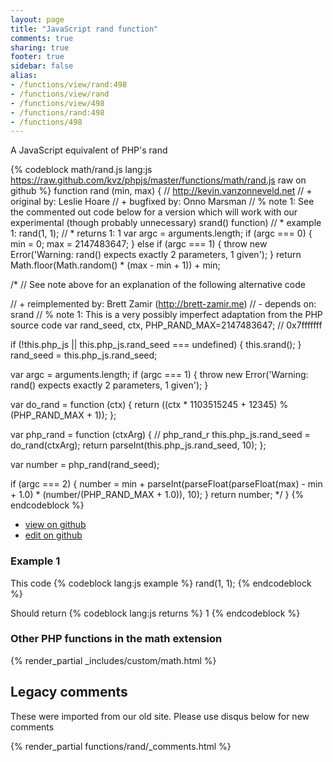 ```yaml
---
layout: page
title: "JavaScript rand function"
comments: true
sharing: true
footer: true
sidebar: false
alias:
- /functions/view/rand:498
- /functions/view/rand
- /functions/view/498
- /functions/rand:498
- /functions/498
---
```

<!-- Generated by Rakefile:build -->
A JavaScript equivalent of PHP's rand

{% codeblock math/rand.js lang:js https://raw.github.com/kvz/phpjs/master/functions/math/rand.js raw on github %}
function rand (min, max) {
  // http://kevin.vanzonneveld.net
  // +   original by: Leslie Hoare
  // +   bugfixed by: Onno Marsman
  // %          note 1: See the commented out code below for a version which will work with our experimental (though probably unnecessary) srand() function)
  // *     example 1: rand(1, 1);
  // *     returns 1: 1
  var argc = arguments.length;
  if (argc === 0) {
    min = 0;
    max = 2147483647;
  } else if (argc === 1) {
    throw new Error('Warning: rand() expects exactly 2 parameters, 1 given');
  }
  return Math.floor(Math.random() * (max - min + 1)) + min;

/*
  // See note above for an explanation of the following alternative code

  // +   reimplemented by: Brett Zamir (http://brett-zamir.me)
  // -    depends on: srand
  // %          note 1: This is a very possibly imperfect adaptation from the PHP source code
  var rand_seed, ctx, PHP_RAND_MAX=2147483647; // 0x7fffffff

  if (!this.php_js || this.php_js.rand_seed === undefined) {
    this.srand();
  }
  rand_seed = this.php_js.rand_seed;

  var argc = arguments.length;
  if (argc === 1) {
    throw new Error('Warning: rand() expects exactly 2 parameters, 1 given');
  }

  var do_rand = function (ctx) {
    return ((ctx * 1103515245 + 12345) % (PHP_RAND_MAX + 1));
  };

  var php_rand = function (ctxArg) { // php_rand_r
    this.php_js.rand_seed = do_rand(ctxArg);
    return parseInt(this.php_js.rand_seed, 10);
  };

  var number = php_rand(rand_seed);

  if (argc === 2) {
    number = min + parseInt(parseFloat(parseFloat(max) - min + 1.0) * (number/(PHP_RAND_MAX + 1.0)), 10);
  }
  return number;
  */
}
{% endcodeblock %}

 - [view on github](https://github.com/kvz/phpjs/blob/master/functions/math/rand.js)
 - [edit on github](https://github.com/kvz/phpjs/edit/master/functions/math/rand.js)

### Example 1
This code
{% codeblock lang:js example %}
rand(1, 1);
{% endcodeblock %}

Should return
{% codeblock lang:js returns %}
1
{% endcodeblock %}


### Other PHP functions in the math extension
{% render_partial _includes/custom/math.html %}
## Legacy comments
These were imported from our old site. Please use disqus below for new comments
<div style="overflow-y: scroll; max-height: 500px;">
{% render_partial functions/rand/_comments.html %}
</div>
